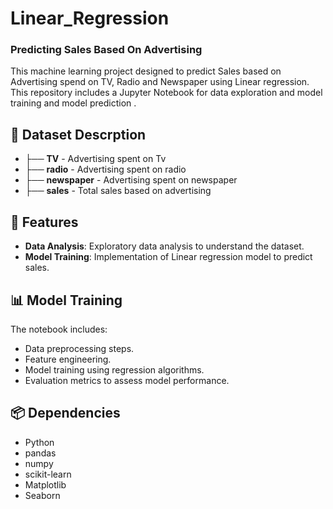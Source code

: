 # Linear_Regression
### Predicting Sales Based On Advertising

This machine learning project designed to predict Sales based on Advertising spend on TV, Radio and Newspaper using Linear regression. This repository includes a Jupyter Notebook for data exploration and model training and model prediction .

## 📁 Dataset Descrption

- ├── **TV** - Advertising spent on Tv
- ├── **radio** - Advertising spent on radio
- ├── **newspaper** - Advertising spent on newspaper
- ├── **sales** - Total sales based on advertising

## 🚀 Features

- **Data Analysis**: Exploratory data analysis to understand the dataset.
- **Model Training**: Implementation of Linear regression model to predict sales.
  
## 📊 Model Training

The notebook includes:
- Data preprocessing steps.
- Feature engineering.
- Model training using regression algorithms.
- Evaluation metrics to assess model performance.
  
## 📦 Dependencies

- Python 
- pandas
- numpy
- scikit-learn
- Matplotlib
- Seaborn
